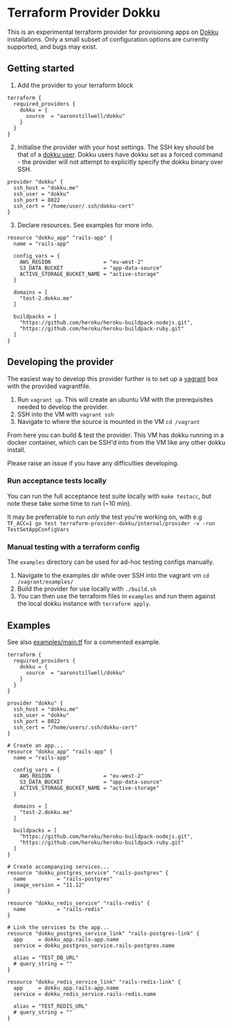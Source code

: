 # Terraform Provider Dokku

This is an experimental terraform provider for provisioning apps on [Dokku](https://dokku.com/) installations. Only a small subset of configuration options are currently supported, and bugs may exist.

## Getting started

1. Add the provider to your terraform block

```
terraform {
  required_providers {
    dokku = {
      source  = "aaronstillwell/dokku"
    }
  }
}
```

2. Initialise the provider with your host settings. The SSH key should be that of a [dokku user](https://dokku.com/docs/deployment/user-management/). Dokku users have dokku set as a forced command - the provider will not attempt to explicitly specify the dokku binary over SSH.
```
provider "dokku" {
  ssh_host = "dokku.me"
  ssh_user = "dokku"
  ssh_port = 8022
  ssh_cert = "/home/user/.ssh/dokku-cert"
}
```

3. Declare resources. See examples for more info.

```
resource "dokku_app" "rails-app" {
  name = "rails-app"

  config_vars = {
    AWS_REGION                 = "eu-west-2"
    S3_DATA_BUCKET             = "app-data-source"
    ACTIVE_STORAGE_BUCKET_NAME = "active-storage"
  }

  domains = [
    "test-2.dokku.me"
  ]

  buildpacks = [
    "https://github.com/heroku/heroku-buildpack-nodejs.git",
    "https://github.com/heroku/heroku-buildpack-ruby.git"
  ]
}
```

## Developing the provider

The easiest way to develop this provider further is to set up a [vagrant](https://www.vagrantup.com/) box with the provided vagrantfile.

1. Run `vagrant up`. This will create an ubuntu VM with the prerequisites needed to develop the provider.
1. SSH into the VM with `vagrant ssh`
1. Navigate to where the source is mounted in the VM `cd /vagrant`

From here you can build & test the provider. This VM has dokku running in a docker container, which can be SSH'd into from the VM like any other dokku install.

Please raise an issue if you have any difficulties developing.

### Run acceptance tests locally

You can run the full acceptance test suite locally with `make testacc`, but note these take some time to run (~10 min).

It may be preferrable to run _only_ the test you're working on, with e.g `TF_ACC=1 go test terraform-provider-dokku/internal/provider -v -run TestSetAppConfigVars`

### Manual testing with a terraform config

The `examples` directory can be used for ad-hoc testing configs manually. 

1. Navigate to the examples dir while over SSH into the vagrant vm `cd /vagrant/examples/`
1. Build the provider for use locally with `./build.sh`
1. You can then use the terraform files in `examples` and run them against the local dokku instance with `terraform apply`.

## Examples

See also [examples/main.tf](./examples/main.tf) for a commented example.

```
terraform {
  required_providers {
    dokku = {
      source  = "aaronstillwell/dokku"
    }
  }
}

provider "dokku" {
  ssh_host = "dokku.me"
  ssh_user = "dokku"
  ssh_port = 8022
  ssh_cert = "/home/users/.ssh/dokku-cert"
}

# Create an app...
resource "dokku_app" "rails-app" {
  name = "rails-app"

  config_vars = {
    AWS_REGION                 = "eu-west-2"
    S3_DATA_BUCKET             = "app-data-source"
    ACTIVE_STORAGE_BUCKET_NAME = "active-storage"
  }

  domains = [
    "test-2.dokku.me"
  ]

  buildpacks = [
    "https://github.com/heroku/heroku-buildpack-nodejs.git",
    "https://github.com/heroku/heroku-buildpack-ruby.git"
  ]
}

# Create accompanying services...
resource "dokku_postgres_service" "rails-postgres" {
  name          = "rails-postgres"
  image_version = "11.12"
}

resource "dokku_redis_service" "rails-redis" {
  name          = "rails-redis"
}

# Link the services to the app...
resource "dokku_postgres_service_link" "rails-postgres-link" {
  app     = dokku_app.rails-app.name
  service = dokku_postgres_service.rails-postgres.name

  alias = "TEST_DB_URL"
  # query_string = ""
}

resource "dokku_redis_service_link" "rails-redis-link" {
  app     = dokku_app.rails-app.name
  service = dokku_redis_service.rails-redis.name

  alias = "TEST_REDIS_URL"
  # query_string = ""
}
```
